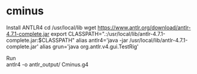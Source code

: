 # cminus

Install ANTLR4
       cd /usr/local/lib
       wget https://www.antlr.org/download/antlr-4.7.1-complete.jar
       export CLASSPATH=".:/usr/local/lib/antlr-4.7.1-complete.jar:$CLASSPATH"
       alias antlr4='java -jar /usr/local/lib/antlr-4.7.1-complete.jar'
       alias grun='java org.antlr.v4.gui.TestRig'

Run       
antlr4 -o antlr_output/ Cminus.g4
